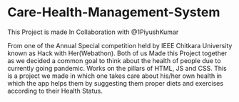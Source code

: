 # Care-Health-Management-System
This Project is made In Collaboration with @1PiyushKumar

From one of the Annual Special competition held by IEEE Chitkara University known as Hack with Her(Webathon). Both of us Made this Project together as we decided a common goal to think about the health of people due to currently going pandemic. Works on the pillars of HTML, JS and CSS. This is a project we made in which one takes care about his/her own health in which the app helps them by suggesting them proper diets and exercises according to their Health Status.

